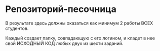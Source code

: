 # Репозиторий-песочница
В результате здесь должны оказаться как минимум 2 работы ВСЕХ студентов.

Каждый создает папку, совпадающую с его логином, и кладет в нее свой ИСХОДНЫЙ КОД любых двух из шести заданий.
